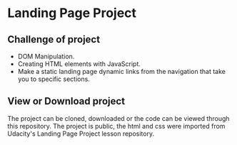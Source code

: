 # Landing Page Project

## Challenge of project

* DOM Manipulation.
* Creating HTML elements with JavaScript.
* Make a static landing page dynamic links from the navigation that take you to specific sections.  

## View or Download project

The project can be cloned, downloaded or the code can be viewed through this repository. The project is public, the html and css were imported from Udacity's Landing Page Project lesson repository.   
